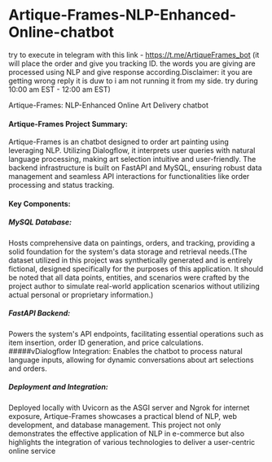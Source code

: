 # Artique-Frames-NLP-Enhanced-Online-chatbot

try to execute in telegram with this link - https://t.me/ArtiqueFrames_bot (it will place the order and give you tracking ID. the words you are giving are processed using NLP and give response according.Disclaimer: it you are getting wrong reply it is duw to i am  not running it from my side. try during 10:00 am EST - 12:00 am EST)

Artique-Frames: NLP-Enhanced Online Art Delivery chatbot
#### Artique-Frames Project Summary:

Artique-Frames is an  chatbot designed to  order art painting using leveraging NLP. Utilizing Dialogflow, it interprets user queries with natural language processing, making art selection intuitive and user-friendly. The backend infrastructure is built on FastAPI and MySQL, ensuring robust data management and seamless API interactions for functionalities like order processing and status tracking.

#### Key Components:

##### MySQL Database: 
Hosts comprehensive data on paintings, orders, and tracking, providing a solid foundation for the system's data storage and retrieval needs.(The dataset utilized in this project was synthetically generated and is entirely fictional, designed specifically for the purposes of this application. It should be noted that all data points, entities, and scenarios were crafted by the project author to simulate real-world application scenarios without utilizing actual personal or proprietary information.)
##### FastAPI Backend: 
Powers the system's API endpoints, facilitating essential operations such as item insertion, order ID generation, and price calculations.
#####vDialogflow Integration: 
Enables the chatbot to process natural language inputs, allowing for dynamic conversations about art selections and orders.
##### Deployment and Integration:
Deployed locally with Uvicorn as the ASGI server and Ngrok for internet exposure, Artique-Frames showcases a practical blend of NLP, web development, and database management. This project not only demonstrates the effective application of NLP in e-commerce but also highlights the integration of various technologies to deliver a user-centric online service

